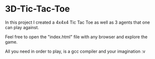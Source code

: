 # 3D-Tic-Tac-Toe
In this project I created a 4x4x4 Tic Tac Toe as well as 3 agents that one can play against.

Feel free to open the "index.html" file with any browser and explore the game.

All you need in order to play, is a gcc compiler and your imagination :v
